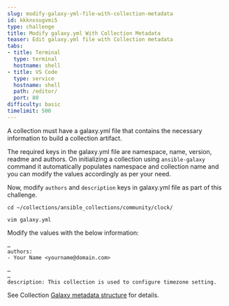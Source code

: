 ```yaml
---
slug: modify-galaxy-yml-file-with-collection-metadata
id: kkknxsugvmi5
type: challenge
title: Modify galaxy.yml With Collection Metadata
teaser: Edit galaxy.yml file with Collection metadata
tabs:
- title: Terminal
  type: terminal
  hostname: shell
- title: VS Code
  type: service
  hostname: shell
  path: /editor/
  port: 80
difficulty: basic
timelimit: 500
---
```

A collection must have a galaxy.yml file that contains the necessary information to build a collection artifact. 

The required keys in the galaxy.yml file are namespace, name, version, readme and authors. On initializing a collection using `ansible-galaxy` command it automatically populates namespace and collection name and you can modify the values accordingly as per your need.

Now, modify `authors` and `description` keys in galaxy.yml file as part of this challenge.

```
cd ~/collections/ansible_collections/community/clock/
```

```
vim galaxy.yml
```

Modify the values with the below information:

```
…
authors:
- Your Name <yourname@domain.com>

…
…
description: This collection is used to configure timezone setting.
```

See Collection [Galaxy metadata structure](https://docs.ansible.com/ansible/latest/dev_guide/collections_galaxy_meta.html#collections-galaxy-meta) for details.